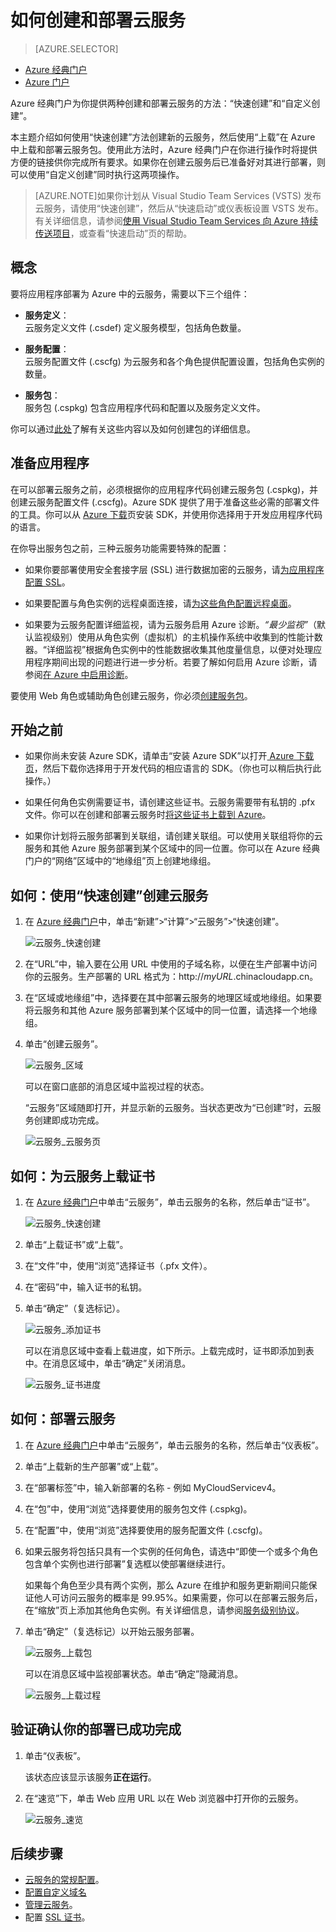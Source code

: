 <properties
	pageTitle="如何创建和部署云服务 | Microsoft Azure"
	description="了解如何在 Azure 中使用“快速创建”方法创建和部署云服务。"
	services="cloud-services"
	documentationCenter=""
	authors="Thraka"
	manager="timlt"
	editor=""/>

<tags
	ms.service="cloud-services"
	ms.date="12/07/2015"
	wacn.date="01/15/2016"/>




# 如何创建和部署云服务

> [AZURE.SELECTOR]
- [Azure 经典门户](/documentation/articles/cloud-services-how-to-create-deploy)
- [Azure 门户](/documentation/articles/cloud-services-how-to-create-deploy-portal)

Azure 经典门户为你提供两种创建和部署云服务的方法：“快速创建”和“自定义创建”。

本主题介绍如何使用“快速创建”方法创建新的云服务，然后使用“上载”在 Azure 中上载和部署云服务包。使用此方法时，Azure 经典门户在你进行操作时将提供方便的链接供你完成所有要求。如果你在创建云服务后已准备好对其进行部署，则可以使用“自定义创建”同时执行这两项操作。

> [AZURE.NOTE]如果你计划从 Visual Studio Team Services (VSTS) 发布云服务，请使用“快速创建”，然后从“快速启动”或仪表板设置 VSTS 发布。有关详细信息，请参阅[使用 Visual Studio Team Services 向 Azure 持续传送项目][TFSTutorialForCloudService]，或查看“快速启动”页的帮助。

## 概念
要将应用程序部署为 Azure 中的云服务，需要以下三个组件：

- **服务定义**：  
  云服务定义文件 (.csdef) 定义服务模型，包括角色数量。

- **服务配置**：  
  云服务配置文件 (.cscfg) 为云服务和各个角色提供配置设置，包括角色实例的数量。

- **服务包**：  
  服务包 (.cspkg) 包含应用程序代码和配置以及服务定义文件。
  
你可以通过[此处](/documentation/articles/cloud-services-model-and-package)了解有关这些内容以及如何创建包的详细信息。

## 准备应用程序
在可以部署云服务之前，必须根据你的应用程序代码创建云服务包 (.cspkg)，并创建云服务配置文件 (.cscfg)。Azure SDK 提供了用于准备这些必需的部署文件的工具。你可以从 [Azure 下载](/downloads)页安装 SDK，并使用你选择用于开发应用程序代码的语言。

在你导出服务包之前，三种云服务功能需要特殊的配置：

- 如果你要部署使用安全套接字层 (SSL) 进行数据加密的云服务，请[为应用程序配置 SSL](/documentation/articles/cloud-services-configure-ssl-certificate/#step-2-modify-the-service-definition-and-configuration-files)。

- 如果要配置与角色实例的远程桌面连接，请[为这些角色配置远程桌面](/documentation/articles/cloud-services-role-enable-remote-desktop)。

- 如果要为云服务配置详细监视，请为云服务启用 Azure 诊断。*“最少监视”*（默认监视级别）使用从角色实例（虚拟机）的主机操作系统中收集到的性能计数器。“详细监视”根据角色实例中的性能数据收集其他度量信息，以便对处理应用程序期间出现的问题进行进一步分析。若要了解如何启用 Azure 诊断，请参阅[在 Azure 中启用诊断](/documentation/articles/cloud-services-dotnet-diagnostics)。

要使用 Web 角色或辅助角色创建云服务，你必须[创建服务包](/documentation/articles/cloud-services-model-and-package/#servicepackagecspkg)。

## 开始之前

- 如果你尚未安装 Azure SDK，请单击“安装 Azure SDK”以打开[ Azure 下载页](/downloads)，然后下载你选择用于开发代码的相应语言的 SDK。（你也可以稍后执行此操作。）

- 如果任何角色实例需要证书，请创建这些证书。云服务需要带有私钥的 .pfx 文件。你可以在创建和部署云服务时[将这些证书上载到 Azure](/documentation/articles/cloud-services-configure-ssl-certificate/#step-3-upload-a-certificate)。

- 如果你计划将云服务部署到关联组，请创建关联组。可以使用关联组将你的云服务和其他 Azure 服务部署到某个区域中的同一位置。你可以在 Azure 经典门户的“网络”区域中的“地缘组”页上创建地缘组。


## 如何：使用“快速创建”创建云服务

1. 在 [Azure 经典门户](http://manage.windowsazure.cn)中，单击“新建”>“计算”>“云服务”>“快速创建”。

	![云服务\_快速创建](./media/cloud-services-how-to-create-deploy/CloudServices_QuickCreate.png)

2. 在“URL”中，输入要在公用 URL 中使用的子域名称，以便在生产部署中访问你的云服务。生产部署的 URL 格式为：http://*myURL*.chinacloudapp.cn。

3. 在“区域或地缘组”中，选择要在其中部署云服务的地理区域或地缘组。如果要将云服务和其他 Azure 服务部署到某个区域中的同一位置，请选择一个地缘组。

4. 单击“创建云服务”。

	![云服务\_区域](./media/cloud-services-how-to-create-deploy/CloudServices_Regionlist.png)

	可以在窗口底部的消息区域中监视过程的状态。

	“云服务”区域随即打开，并显示新的云服务。当状态更改为“已创建”时，云服务创建即成功完成。

	![云服务\_云服务页](./media/cloud-services-how-to-create-deploy/CloudServices_CloudServicesPage.png)


## 如何：为云服务上载证书

1. 在 [Azure 经典门户](http://manage.windowsazure.cn)中单击“云服务”，单击云服务的名称，然后单击“证书”。

	![云服务\_快速创建](./media/cloud-services-how-to-create-deploy/CloudServices_EmptyDashboard.png)


2. 单击“上载证书”或“上载”。

3. 在“文件”中，使用“浏览”选择证书（.pfx 文件）。

4. 在“密码”中，输入证书的私钥。

5. 单击“确定”（复选标记）。

	![云服务\_添加证书](./media/cloud-services-how-to-create-deploy/CloudServices_AddaCertificate.png)

	可以在消息区域中查看上载进度，如下所示。上载完成时，证书即添加到表中。在消息区域中，单击“确定”关闭消息。

	![云服务\_证书进度](./media/cloud-services-how-to-create-deploy/CloudServices_CertificateProgress.png)

## 如何：部署云服务

1. 在 [Azure 经典门户](http://manage.windowsazure.cn)中单击“云服务”，单击云服务的名称，然后单击“仪表板”。

2. 单击“上载新的生产部署”或“上载”。

3. 在“部署标签”中，输入新部署的名称 - 例如 MyCloudServicev4。

3. 在“包”中，使用“浏览”选择要使用的服务包文件 (.cspkg)。

4. 在“配置”中，使用“浏览”选择要使用的服务配置文件 (.cscfg)。

5. 如果云服务将包括只具有一个实例的任何角色，请选中“即使一个或多个角色包含单个实例也进行部署”复选框以使部署继续进行。

    如果每个角色至少具有两个实例，那么 Azure 在维护和服务更新期间只能保证他人可访问云服务的概率是 99.95%。如果需要，你可以在部署云服务后，在“缩放”页上添加其他角色实例。有关详细信息，请参阅[服务级别协议](/support/legal/sla)。

6. 单击“确定”（复选标记）以开始云服务部署。

	![云服务\_上载包](./media/cloud-services-how-to-create-deploy/CloudServices_UploadaPackage.png)

	可以在消息区域中监视部署状态。单击“确定”隐藏消息。

	![云服务\_上载过程](./media/cloud-services-how-to-create-deploy/CloudServices_UploadProgress.png)

## 验证确认你的部署已成功完成

1. 单击“仪表板”。

	该状态应该显示该服务**正在运行**。

2. 在“速览”下，单击 Web 应用 URL 以在 Web 浏览器中打开你的云服务。

    ![云服务\_速览](./media/cloud-services-how-to-create-deploy/CloudServices_QuickGlance.png)


[TFSTutorialForCloudService]: /documentation/articles/cloud-services-continuous-delivery-use-vso/
 
## 后续步骤

* [云服务的常规配置](/documentation/articles/cloud-services-how-to-configure)。
* [配置自定义域名](/documentation/articles/cloud-services-custom-domain-name)
* [管理云服务](/documentation/articles/cloud-services-how-to-manage)。
* 配置 [SSL 证书](/documentation/articles/cloud-services-configure-ssl-certificate)。

<!---HONumber=Mooncake_0104_2016-->
